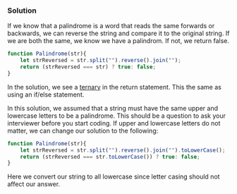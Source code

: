 ### Solution

If we know that a palindrome is a word that reads the same forwards or backwards, we can reverse the string and compare it to the original string. If we are both the same, we know we have a palindrom. If not, we return false. 
```js
function Palindrome(str){
    let strReversed = str.split("").reverse().join("");
    return (strReversed === str) ? true: false;
}
```
In the solution, we see a [ternary](https://developer.mozilla.org/en-US/docs/Web/JavaScript/Reference/Operators/Conditional_Operator) in the return statement. This the same as using an if/else statement. 


In this solution, we assumed that a string must have the same upper and lowercase letters to be a palindrome. This should be a question to ask your interviewer before you start coding. If upper and lowercase letters do not matter, we can change our solution to the following:
```js
function Palindrome(str){
    let strReversed = str.split("").reverse().join("").toLowerCase();
    return (strReversed === str.toLowerCase()) ? true: false;
}
```
Here we convert our string to all lowercase since letter casing should not affect our answer. 